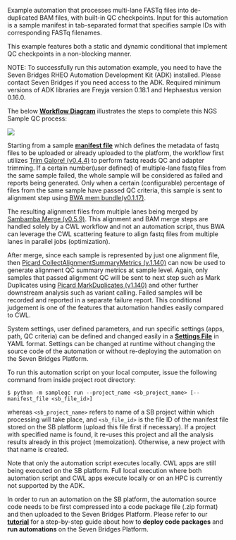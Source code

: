 Example automation that processes multi-lane FASTq files into de-duplicated BAM files, with built-in QC checkpoints. Input for this automation is a sample manifest in tab-separated format that specifies sample IDs with corresponding FASTq filenames.

This example features both a static and dynamic conditional that implement QC checkpoints in a non-blocking manner.

NOTE: To successfully run this automation example, you need to have the Seven Bridges RHEO Automation Development Kit (ADK) installed. Please contact Seven Bridges if you need access to the ADK. Required minimum versions of ADK libraries are Freyja version 0.18.1 and Hephaestus version 0.16.0.

The below **[Workflow Diagram](https://github.com/sbg/adk-examples/blob/master/examples/sample-qc/Multi-Lane-sample-QC-diagram.png)** illustrates the steps to complete this NGS Sample QC process: 

![](Multi-Lane-sample-QC-diagram.png)

Starting from a sample **[manifest file](https://github.com/sbg/adk-examples/blob/master/examples/sample-qc/manifest.tsv)** which defines the metadata of fastq files to be uploaded or already uploaded to the platform,  the workflow first utilizes [Trim Galore! (v0.4.4)](https://igor.sbgenomics.com/public/apps#admin/sbg-public-data/trim-galore/) to perform fastq reads QC and adapter trimming. If a certain number(user defined) of multiple-lane fastq files from the same sample failed, the whole sample will be considered as failed and reports being generated. Only when a certain (configurable) percentage of files from the same sample have passed QC criteria, this sample is sent to alignment step using [BWA mem bundle(v0.1.17)](https://igor.sbgenomics.com/public/apps#admin/sbg-public-data/bwa-mem-bundle-0-7-17/). 

The resulting alignment files from multiple lanes being merged by [Sambamba Merge (v0.5.9)](https://igor.sbgenomics.com/public/apps#admin/sbg-public-data/sambamba-merge-0-5-9/). This alignment and BAM merge steps are handled solely by a CWL workflow and not an automation script, thus BWA can leverage the CWL scattering feature to align fastq files from multiple lanes in parallel jobs (optimization). 

After merge, since each sample is represented by just one alignment file, then [Picard CollectAlignmentSummaryMetrics (v.1.140)](https://igor.sbgenomics.com/public/apps#admin/sbg-public-data/picard-collectalignmentsummarymetrics-1-140/) can now be used to generate alignment QC summary metrics at sample level. Again, only samples that passed alignment QC will be sent to next step such as Mark Duplicates using [Picard MarkDuplicates (v1.140)](https://igor.sbgenomics.com/public/apps#admin/sbg-public-data/picard-markduplicates-1-140/) and other further downstream analysis such as variant calling. Failed samples will be recorded and reported in a separate failure report. This conditional judgement is one of the features that automation handles easily compared to CWL.

System settings, user defined parameters, and run specific settings (apps, path, QC criteria) can be defined and changed easily in a **[Settings File](https://github.com/sbg/adk-examples/blob/master/examples/sample-qc/configs/sample_qc.yaml)** in YAML format. Settings can be changed at runtime without changing the source code of the automation or without re-deploying the automation on the Seven Bridges Platform.

To run this automation script on your local computer, issue the following command from inside project root directory:

```
$ python -m sampleqc run --project_name <sb_project_name> [--manifest_file <sb_file_id>]
```

whereas `<sb_project_name>` refers to name of a SB project within which processing will take place, and `<sb_file_id>` is the file ID of the manifest file stored on the SB platform (upload this file first if necessary). If a project with specified name is found, it re-uses this project and all the analysis results already in this project (memoization). Otherwise, a new project with that name is created.

Note that only the automation script executes locally. CWL apps are still being executed on the SB platform. Full local execution where both automation script and CWL apps execute locally or on an HPC is currently not supported by the ADK.

In order to run an automation on the SB platform, the automation source code needs to be first compressed into a code package file (.zip format) and then uploaded to the Seven Bridges Platform. Please refer to our **[tutorial](https://docs.sevenbridges.com/docs/deploy-and-run-automations-on-the-seven-bridges-platform)** for a step-by-step guide about how to **deploy code packages** and **run automations** on the Seven Bridges Platform.
